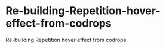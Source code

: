 # Re-building-Repetition-hover-effect-from-codrops
Re-building Repetition hover effect from codrops
